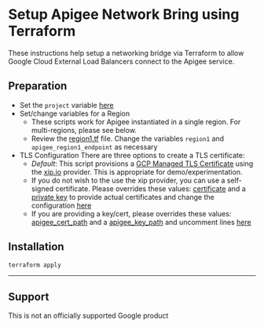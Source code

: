 # Setup Apigee Network Bring using Terraform

These instructions help setup a networking bridge via Terraform to allow Google Cloud External Load Balancers connect to the Apigee service.

## Preparation

* Set the `project` variable [here](./variables.tf#L7)
* Set/change variables for a Region
  * These scripts work for Apigee instantiated in a single region. For multi-regions, please see below.
  * Review the [region1.tf](./region1.tf) file. Change the variables `region1` and `apigee_region1_endpoint` as necessary
* TLS Configuration
  There are three options to create a TLS certificate:
  * *Default*: This script provisions a [GCP Managed TLS Certificate](https://registry.terraform.io/providers/hashicorp/google/latest/docs/resources/compute_managed_ssl_certificate) using the [xip.io](http://xip.io/) provider. This is appropriate for demo/experimentation.
  * If you do not wish to the use the xip provider, you can use a self-signed certificate. Please overrides these values: [certificate](./variables.tf#L19) and a [private key](./variables.tf#L25) to provide actual certificates and change the configuration [here](./gcp.tf#L99)
  * If you are providing a key/cert, please overrides these values: [apigee_cert_path](./variables.tf#L33) and a [apigee_key_path](./variables.tf#L39) and uncomment lines [here](./gcp.tf#L99)

## Installation

```bash
terraform apply
```

___

## Support

This is not an officially supported Google product